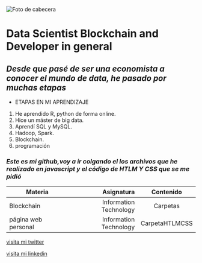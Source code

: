 ![Foto de cabecera](C:/Users/Patri/Downloads/analytics-g8c3bc8ae5_1920.jpg)

# **Data Scientist Blockchain and  Developer in general**


## *Desde que pasé de ser una economista a conocer el mundo de data, he pasado por muchas etapas* 

* ETAPAS EN MI APRENDIZAJE
1. He aprendido R, python de forma online.
2. Hice un máster de big data. 
3. Aprendí SQL y MySQL.
4. Hadoop, Spark. 
5. Blockchain.
6. programación

### *Este es mi github,voy a ir colgando el los archivos que he realizado en javascript y el código de HTLM Y CSS que se me pidió*

|Materia| Asignatura| Contenido|
|---| ---:| :---:|
|Blockchain| Information Technology | Carpetas|
|página web personal| Information Technology | CarpetaHTLMCSS|


[visita mi twitter](https://twitter.com/ETapujos)

[visita mi linkedin](https://www.linkedin.com/in/patriciaacebestamargo/)
